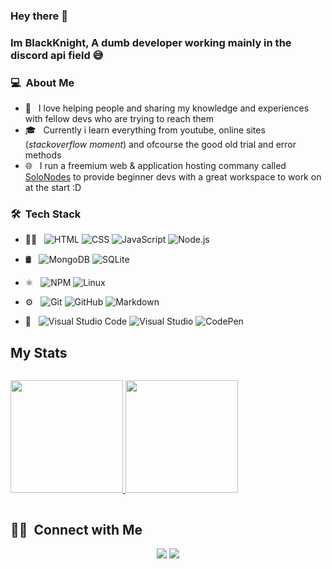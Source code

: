 ### Hey there 👋

### Im BlackKnight, A dumb developer working mainly in the discord api field 😅

### 💻 &nbsp;About Me 

- 🤔 &nbsp; I love helping people and sharing my knowledge and experiences with fellow devs who are trying to reach them
- 🎓 &nbsp; Currently i learn everything from youtube, online sites (*stackoverflow moment*) and ofcourse the good old trial and error methods
- 🌐 &nbsp; I run a freemium web & application hosting commany called [SoloNodes](https://solonodes.xyz) to provide beginner devs with a great workspace to work on at the start :D


### 🛠 &nbsp;Tech Stack

- 👨‍💻 &nbsp;
  ![HTML](https://img.shields.io/badge/-HTML-333333?style=flat&logo=HTML5)
  ![CSS](https://img.shields.io/badge/-CSS-333333?style=flat&logo=CSS3&logoColor=1572B6)
  ![JavaScript](https://img.shields.io/badge/-JavaScript-333333?style=flat&logo=javascript)
  ![Node.js](https://img.shields.io/badge/-Node.js-333333?style=flat&logo=node.js)

- 🛢 &nbsp;
  ![MongoDB](https://img.shields.io/badge/-MongoDB-333333?style=flat&logo=mongodb)
  ![SQLite](https://img.shields.io/badge/sqlite-%2307405e.svg?style=flat&logo=sqlite&logoColor=white)

- ⚛ &nbsp;
  ![NPM](https://img.shields.io/badge/NPM-%23000000.svg?style=flat&logo=npm&logoColor=white)
  ![Linux](https://img.shields.io/badge/Linux-FCC624?style=flat&logo=linux&logoColor=black)

- ⚙️ &nbsp;
  ![Git](https://img.shields.io/badge/-Git-333333?style=flat&logo=git)
  ![GitHub](https://img.shields.io/badge/-GitHub-333333?style=flat&logo=github)
  ![Markdown](https://img.shields.io/badge/-Markdown-333333?style=flat&logo=markdown)

- 🔧 &nbsp;
  ![Visual Studio Code](https://img.shields.io/badge/-Visual%20Studio%20Code-333333?style=flat&logo=visual-studio-code&logoColor=007ACC)
  ![Visual Studio](https://img.shields.io/badge/VisualStudio-5C2D91.svg?style=flat&logo=visual-studio&logoColor=white)
  ![CodePen](https://img.shields.io/badge/CodePen-white?style=flat&logo=codepen&logoColor=black)

## My Stats
<p style="display: inline-block">
<a href="https://github.com/BlackKnight683">
  <img height="180em" src="https://github-readme-stats.vercel.app/api?username=BlackKnight683&show_icons=true&theme=radical" />
  <img height="180em" src="https://github-readme-stats-eight-theta.vercel.app/api/top-langs/?username=BlackKnight683&theme=radical&layout=compact&exclude_lang=java+r" />
</a>
</p>


##  🤝🏻 &nbsp;Connect with Me

<p align="center">
<a href="https://discord.gg/S2GGa23"><img src="https://img.shields.io/badge/Oofy's Motel-%237289DA.svg?style=for-the-badge&logo=discord&logoColor=white"/></a>
<a href="https://solonodes.xyz/discord"><img src="https://img.shields.io/badge/SoloNodes | Freemium Hosting-%237289DA.svg?style=for-the-badge&logo=discord&logoColor=white"/></a>


